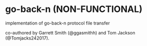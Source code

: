 # go-back-n (NON-FUNCTIONAL)
implementation of go-back-n protocol file transfer

co-authored by Garrett Smith (@ggasmithh) and Tom Jackson (@Tomjacks242017).